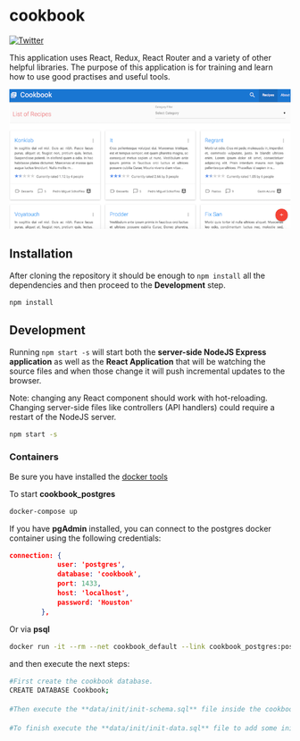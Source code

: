# cookbook
[![Twitter](https://img.shields.io/twitter/url/http/shields.io.svg?style=social&maxAge=2592000)](http://twitter.com/SJOrrillo)

This application uses React, Redux, React Router and a variety of other helpful libraries.
The purpose of this application is for training and learn how to use good practises and useful tools.

![Demo][DEMO]

[DEMO]:https://github.com/sjorrillo/cookbook/blob/master/cookbook.png

## Installation

After cloning the repository it should be enough to `npm install` all the dependencies and then proceed to the **Development** step.

```bash
npm install
```

## Development

Running `npm start -s` will start both the **server-side NodeJS Express application** as well as the **React Application** that will be watching the source files and when those change it will push incremental updates to the browser.

Note: changing any React component should work with hot-reloading. Changing server-side files like controllers (API handlers) could require a restart of the NodeJS server.

```bash
npm start -s
```

### Containers

Be sure you have installed the [docker tools](https://www.docker.com/products/docker-toolbox)

To start **cookbook_postgres**

```bash
docker-compose up
```

If you have **pgAdmin** installed, you can connect to the postgres docker container using the following credentials:

```json
connection: {
            user: 'postgres',
            database: 'cookbook',
            port: 1433,
            host: 'localhost',
            password: 'Houston'
        },
```

Or via **psql**

```bash
docker run -it --rm --net cookbook_default --link cookbook_postgres:postgres postgres:9.5.2 psql -h postgres -U postgres
```

and then execute the next steps:

```bash
#First create the cookbook database.
CREATE DATABASE Cookbook;

#Then execute the **data/init/init-schema.sql** file inside the cookbook database.

#To finish execute the **data/init/init-data.sql** file to add some initial data.
```
